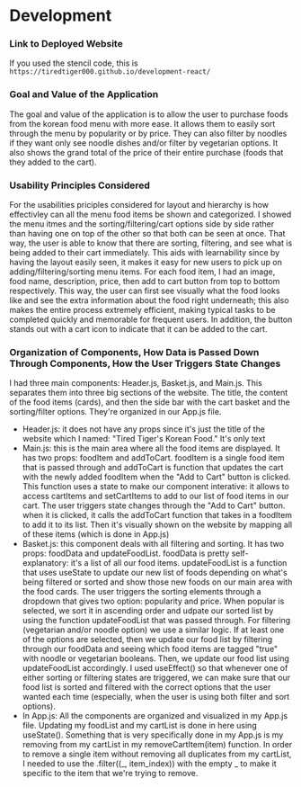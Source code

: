 # Development

### Link to Deployed Website
If you used the stencil code, this is `https://tiredtiger000.github.io/development-react/`

### Goal and Value of the Application
The goal and value of the application is to allow the user to purchase foods from the korean food menu with more ease. It allows them to easily sort through the menu by popularity or by price. They can also filter by noodles if they want only see noodle dishes and/or filter by vegetarian options. It also shows the grand total of the price of their entire purchase (foods that they added to the cart).

### Usability Principles Considered
For the usabilities priciples considered for layout and hierarchy is how effectivley can all the menu food items be shown and categorized. I showed the menu itmes and the sorting/filtering/cart options side by side rather than having one on top of the other so that both can be seen at once. That way, the user is able to know that there are sorting, filtering, and see what is being added to their cart immediately. This aids with learnability since by having the layout easily seen, it makes it easy for new users to pick up on adding/filtering/sorting menu items. For each food item, I had an image, food name, description, price, then add to cart button from top to bottom respectively. This way, the user can first see visually what the food looks like and see the extra information about the food right underneath; this also makes the entire process extremely efficient, making typical tasks to be completed quickly and memorable for frequent users. In addition, the button stands out with a cart icon to indicate that it can be added to the cart. 

### Organization of Components, How Data is Passed Down Through Components, How the User Triggers State Changes
I had three main components: Header.js, Basket.js, and Main.js. This separates them into three big sections of the website. The title, the content of the food items (cards), and then the side bar with the cart basket and the sorting/filter options. They're organized in our App.js file. 
- Header.js: it does not have any props since it's just the title of the website which I named: "Tired Tiger's Korean Food." It's only text
- Main.js: this is the main area where all the food items are displayed. It has two props: foodItem and addToCart. foodItem is a single food item that is passed through and addToCart is function that updates the cart with the newly added foodItem when the "Add to Cart" button is clicked. This function uses a state to make our component interative: it allows to access cartItems and setCartItems to add to our list of food items in our cart. The user triggers state changes through the "Add to Cart" button. when it is clicked, it calls the addToCart function that takes in a foodItem to add it to its list. Then it's visually shown on the website by mapping all of these items (which is done in App.js)
- Basket.js: this component deals with all filtering and sorting. It has two props: foodData and updateFoodList. foodData is pretty self-explanatory: it's a list of all our food items. updateFoodList is a function that uses useState to update our new list of foods depending on what's being filtered or sorted and show those new foods on our main area with the food cards. The user triggers the sorting elements through a dropdown that gives two option: popularity and price. When popular is selected, we sort it in ascending order and udpate our sorted list by using the function updateFoodList that was passed through. For filtering (vegetarian and/or noodle option) we use a similar logic. If at least one of the options are selected, then we update our food list by filtering through our foodData and seeing which food items are tagged "true" with noodle or vegetarian booleans. Then, we update our food list using updateFoodList accordingly. I used useEffect() so that whenever one of either sorting or filtering states are triggered, we can make sure that our food list is sorted and filtered with the correct options that the user wanted each time (especially, when the user is using both filter and sort options).
- In App.js: All the components are organized and visualized in my App.js file. Updating my foodList and my cartList is done in here using useState(). Something that is very specifically done in my App.js is my removing from my cartList in my removeCartItem(item) function. In order to remove a single item without removing all duplicates from my cartList, I needed to use the .filter((_, item_index)) with the empty _ to make it specific to the item that we're trying to remove. 
